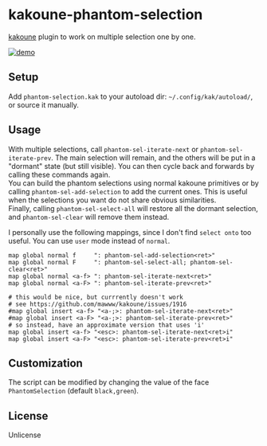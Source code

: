 # kakoune-phantom-selection

[kakoune](http://kakoune.org) plugin to work on multiple selection one by one.

[![demo](https://asciinema.org/a/152289.png)](https://asciinema.org/a/152289)

## Setup

Add `phantom-selection.kak` to your autoload dir: `~/.config/kak/autoload/`, or source it manually.

## Usage

With multiple selections, call `phantom-sel-iterate-next` or `phantom-sel-iterate-prev`. The main selection will remain, and the others will be put in a "dormant" state (but still visible). You can then cycle back and forwards by calling these commands again.  
You can build the phantom selections using normal kakoune primitives or by calling `phantom-sel-add-selection` to add the current ones. This is useful when the selections you want do not share obvious similarities.  
Finally, calling `phantom-sel-select-all` will restore all the dormant selection, and `phantom-sel-clear` will remove them instead.  

I personally use the following mappings, since I don't find `select onto` too useful. You can use `user` mode instead of `normal`.
```
map global normal f     ": phantom-sel-add-selection<ret>"
map global normal F     ": phantom-sel-select-all; phantom-sel-clear<ret>"
map global normal <a-f> ": phantom-sel-iterate-next<ret>"
map global normal <a-F> ": phantom-sel-iterate-prev<ret>"

# this would be nice, but currrently doesn't work
# see https://github.com/mawww/kakoune/issues/1916
#map global insert <a-f> "<a-;>: phantom-sel-iterate-next<ret>"
#map global insert <a-F> "<a-;>: phantom-sel-iterate-prev<ret>"
# so instead, have an approximate version that uses 'i'
map global insert <a-f> "<esc>: phantom-sel-iterate-next<ret>i"
map global insert <a-F> "<esc>: phantom-sel-iterate-prev<ret>i"
```

## Customization

The script can be modified by changing the value of the face `PhantomSelection` (default `black,green`).

## License

Unlicense
